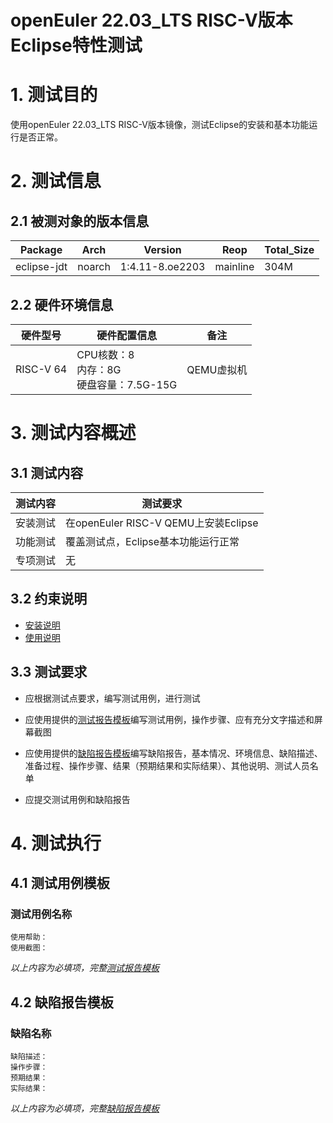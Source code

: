 # openEuler 22.03_LTS RISC-V版本Eclipse特性测试

# 1. 测试目的

使用openEuler 22.03_LTS RISC-V版本镜像，测试Eclipse的安装和基本功能运行是否正常。

# 2. 测试信息

## 2.1 被测对象的版本信息

|    Package  |   Arch   |            Version        |    Reop    | Total_Size|
| --------------- | ---------- | --------------------------|------------- |--------------- |
| eclipse-jdt | noarch |  1:4.11-8.oe2203   | mainline |     304M    |

## 2.2 硬件环境信息

| 硬件型号  | 硬件配置信息                            | 备注       |
| --------- | --------------------------------------- | ---------- |
| RISC-V 64 | CPU核数：8<br>内存：8G<br>硬盘容量：7.5G-15G | QEMU虚拟机 |

# 3. 测试内容概述

## 3.1   测试内容

| 测试内容 | 测试要求                             |
| -------- | ------------------------------------ |
| 安装测试 | 在openEuler RISC-V QEMU上安装Eclipse |
| 功能测试 | 覆盖测试点，Eclipse基本功能运行正常  |
| 专项测试 | 无                                   |

## 3.2   约束说明

- [安装说明](./Eclipse_installation_guide.md)
- [使用说明](./Eclipse_userguide.md)

## 3.3 测试要求

- 应根据测试点要求，编写测试用例，进行测试

- 应使用提供的[测试报告模板](./测试报告模板.md)编写测试用例，操作步骤、应有充分文字描述和屏幕截图

- 应使用提供的[缺陷报告模板](./缺陷报告模板.md)编写缺陷报告，基本情况、环境信息、缺陷描述、准备过程、操作步骤、结果（预期结果和实际结果）、其他说明、测试人员名单

- 应提交测试用例和缺陷报告


# 4. 测试执行

## 4.1   测试用例模板

### 测试用例名称
    使用帮助：
    使用截图：

*以上内容为必填项，完整[测试报告模板](./测试报告模板.md)*

## 4.2   缺陷报告模板
### 缺陷名称
    缺陷描述：
    操作步骤：
    预期结果：
    实际结果：

   *以上内容为必填项，完整[缺陷报告模板](./测试报告模板.md)*

